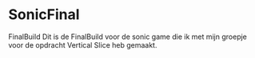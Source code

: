 # SonicFinal
FinalBuild
 Dit is de FinalBuild voor de sonic game die ik met mijn groepje voor de opdracht Vertical Slice heb gemaakt.
